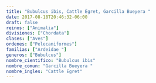 ```yaml
---
title: "Bubulcus ibis, Cattle Egret, Garcilla Bueyera "
date: 2017-08-18T20:46:32-06:00
draft: false
reinos: ["Animalia"]
divisiones: ["Chordata"]
clases: ["Aves"]
ordenes: ["Pelecaniformes"]
familias: ["Ardeidae "]
generos: ["Bubulcus"]
nombre_cientifico: "Bubulcus ibis"
nombre_comun: "Garcilla Bueyera "
nombre_ingles: "Cattle Egret"
---
```

